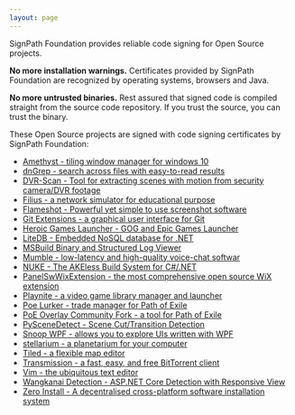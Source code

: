 ```yaml
---
layout: page
---
```


SignPath Foundation provides reliable code signing for Open Source projects. 

**No more installation warnings.** Certificates provided by SignPath Foundation are recognized by operating systems, browsers and Java.

**No more untrusted binaries.** Rest assured that signed code is compiled straight from the source code repository. If you trust the source, you can trust the binary.

These Open Source projects are signed with code signing certificates by SignPath Foundation:

* [Amethyst - tiling window manager for windows 10](Amethyst)
* [dnGrep - search across files with easy-to-read results](dnGrep)
* [DVR-Scan - Tool for extracting scenes with motion from security camera/DVR footage](DVR-Scan)
* [Filius - a network simulator for educational purpose](Filius)
* [Flameshot - Powerful yet simple to use screenshot software](flameshot)
* [Git Extensions - a graphical user interface for Git](GitExtensions)
* [Heroic Games Launcher - GOG and Epic Games Launcher](HeroicGamesLauncher)
* [LiteDB - Embedded NoSQL database for .NET](litedb.org)
* [MSBuild Binary and Structured Log Viewer](msbuildlog.com)
* [Mumble - low-latency and high-quality voice-chat softwar](mumble.info)
* [NUKE - The AKEless Build System for C#/.NET](nuke.build)
* [PanelSwWixExtension - the most comprehensive open source WiX extension](PanelSwWixExtension)
* [Playnite - a video game library manager and launcher](Playnite)
* [Poe Lurker - trade manager for Path of Exile](Poe-Lurker)
* [PoE Overlay Community Fork - a tool for Path of Exile](Poe-Overlay-CF)
* [PySceneDetect - Scene Cut/Transition Detection](PySceneDetect)
* [Snoop WPF - allows you to explore UIs written with WPF](SnoopWPF)
* [stellarium - a planetarium for your computer](stellarium.org)
* [Tiled - a flexible map editor](mapeditor.org)
* [Transmission - a fast, easy, and free BitTorrent client](Transmission)
* [Vim - the ubiquitous text editor](Vim)
* [Wangkanai Detection - ASP.NET Core Detection with Responsive View](WangkanaiDetection)
* [Zero Install - A decentralised cross-platform software installation system](0install)
